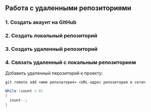 ## Работа с удаленными репозиториями
### 1. Создать акаунт на GitHub
### 2. Создать локальный репозиторий
### 3. Создать удаленный репозиторий
### 4. Связать удаленный с локальным репозиторием
Добавить удаленный перозиторий к проекту:
```
git remote add <имя репозатория> <URL-адрес репозитория в сети>
```
```C#
While (count < 0)
{
  count--;
}
```
